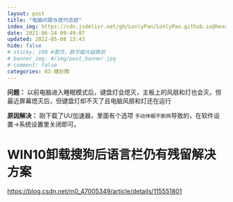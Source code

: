 ```yaml
---
layout: post
title: "电脑问题与技巧总结"
index_img: https://cdn.jsdelivr.net/gh/LonlyPan/LonlyPan.github.io@hexo_source/hexo_images/电脑无法进入睡眠模式/91ef1a37496543f093881a1e4c34b448.jpeg
date: 2021-06-24 09:49:07
updated: 2022-05-08 13:43
hide: false
# sticky: 100 #置顶，数字越大越靠前
# banner_img: #/img/post_banner.jpg
# comment: false
categories: 03-瞎折腾
---
```


**问题：**
以前电脑进入睡眠模式后，键盘灯会熄灭，主板上的风扇和灯也会灭。但最近屏幕熄灭后，但键盘灯却不灭了且电脑风扇和灯还在运行

**原因解决：**
刚下载了UU加速器，里面有个选项 `手动休眠不断网`导致的，在软件设置->系统设置里关闭即可。


# WIN10卸载搜狗后语言栏仍有残留解决方案

https://blog.csdn.net/m0_47005349/article/details/115551801
<!--more-->
